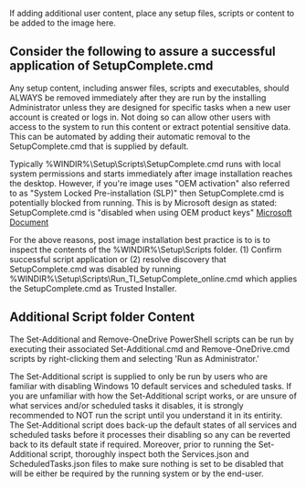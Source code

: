 If adding additional user content, place any setup files, scripts or content to be added to the image here.

## Consider the following to assure a successful application of SetupComplete.cmd ##

Any setup content, including answer files, scripts and executables, should ALWAYS be removed immediately after they are run by the installing Administrator unless they are designed for specific tasks when a new user account is created or logs in. Not doing so can allow other users with access to the system to run this content or extract potential sensitive data. This can be automated by adding their automatic removal to the SetupComplete.cmd that is supplied by default.

Typically %WINDIR%\Setup\Scripts\SetupComplete.cmd runs with local system permissions and starts immediately after image installation reaches the desktop. However, if you're image uses "OEM activation" also referred to as "System Locked Pre-installation (SLP)" then SetupComplete.cmd is potentially blocked from running. This is by Microsoft design as stated: SetupComplete.cmd is "disabled when using OEM product keys" [Microsoft Document](https://docs.microsoft.com/en-us/windows-hardware/manufacture/desktop/add-a-custom-script-to-windows-setup?view=windows-11)

For the above reasons, post image installation best practice is to is to inspect the contents of the %WINDIR%\Setup\Scripts folder. (1) Confirm successful script application or (2) resolve discovery that SetupComplete.cmd was disabled by running %WINDIR%\Setup\Scripts\Run_TI_SetupComplete_online.cmd which applies the SetupComplete.cmd as Trusted Installer.

## Additional Script folder Content ##

The Set-Additional and Remove-OneDrive PowerShell scripts can be run by executing their associated Set-Additional.cmd and Remove-OneDrive.cmd scripts by right-clicking them and selecting 'Run as Administrator.'

The Set-Additional script is supplied to only be run by users who are familiar with disabling Windows 10 default services and scheduled tasks. If you are unfamiliar with how the Set-Additional script works, or are unsure of what services and/or scheduled tasks it disables, it is strongly recommended to NOT run the script until you understand it in its entirity. The Set-Additional script does back-up the default states of all services and scheduled tasks before it processes their disabling so any can be reverted back to its default state if required. Moreover, prior to running the Set-Additional script, thoroughly inspect both the Services.json and ScheduledTasks.json files to make sure nothing is set to be disabled that will be either be required by the running system or by the end-user.
